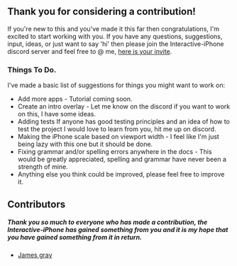 ## Thank you for considering a contribution!

If you're new to this and you've made it this far then congratulations, I'm excited to start working with you. If you have any questions, suggestions, input, ideas, or just want to say 'hi' then please join the Interactive-iPhone discord server and feel free to @ me, [here is your invite](https://discord.gg/czZTbNs). 

### Things To Do.

I've made a basic list of suggestions for things you might want to work on:

* Add more apps - Tutorial coming soon.
* Create an intro overlay - Let me know on the discord if you want to work on this, I have some ideas.
* Adding tests If anyone has good testing principles and an idea of how to test the project I would love to learn from you, hit me up on discord.
* Making the iPhone scale based on viewport width - I feel like I'm just being lazy with this one but it should be done.
* Fixing grammar and/or spelling errors anywhere in the docs - This would be greatly appreciated, spelling and grammar have never been a strength of mine. 
* Anything else you think could be improved, please feel free to improve it.

## Contributors

##### Thank you so much to everyone who has made a contribution, the Interactive-iPhone has gained something from you and it is my hope that you have gained something from it in return.

* [James gray](https://github.com/J-Grizz)
